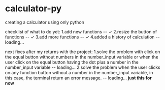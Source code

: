 # calculator-py
 creating a calculator using only python


checklist of what to do yet:
1.add new functions -- ✓
2.resize the button of functions -- ✓
3.add more functions -- ✓
4.added a history of calculation -- loading...

next fixes after my returns with the project:
1.solve the problem with click on the equal button without numbers in the number_input variable or when the user click on the equal button having the dot plus a number in the number_input variable -- loading...
2.solve the problem when the user clicks on any function button without a number in the number_input variable, in this case, the terminal return an error message. -- loading...
**just this for now**
